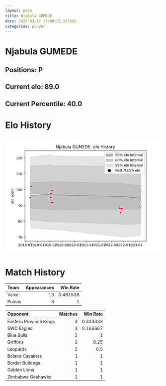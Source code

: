 ```yaml
---  
layout: page  
title: Njabula GUMEDE  
date: 2023-03-17 17:08:52.913392  
categories: player  
---
```

# Njabula GUMEDE

## Positions: P

## Current elo: 89.0

## Current Percentile: 40.0

# Elo History


![elo history](history_NjabulaGUMEDE.png)
# Match History


| Team   |   Appearances |   Win Rate |
|:-------|--------------:|-----------:|
| Valke  |            13 |   0.461538 |
| Pumas  |             3 |   1        |

| Opponent               |   Matches |   Win Rate |
|:-----------------------|----------:|-----------:|
| Eastern Province Kings |         3 |   0.333333 |
| SWD Eagles             |         3 |   0.166667 |
| Blue Bulls             |         2 |   1        |
| Griffons               |         2 |   0.25     |
| Leopards               |         2 |   0.5      |
| Boland Cavaliers       |         1 |   1        |
| Border Bulldogs        |         1 |   1        |
| Golden Lions           |         1 |   1        |
| Zimbabwe Goshawks      |         1 |   1        |